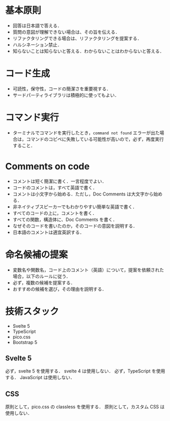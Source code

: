 # 基本原則

- 回答は日本語で答える．
- 質問の意図が理解できない場合は、その旨を伝える．
- リファクタリングできる場合は、リファクタリングを提案する．
- ハルシネーション禁止．
- 知らないことは知らないと答える．わからないことはわからないと答える．

# コード生成

- 可読性，保守性，コードの簡潔さを重要視する．
- サードパーティライブラリは積極的に使ってもよい．

# コマンド実行

- ターミナルでコマンドを実行したとき，`command not found` エラーが出た場合は，コマンドのコピペに失敗している可能性が高いので，必ず，再度実行すること．

# Comments on code

- コメントは短く簡潔に書く．一言程度でよい．
- コードのコメントは，すべて英語で書く．
- コメントは小文字から始める．ただし，Doc Comments は大文字から始める．
- 非ネイティブスピーカーでもわかりやすい簡単な英語で書く．
- すべてのコードの上に，コメントを書く．
- すべての関数，構造体に、Doc Comments を書く．
- なぜそのコードを書いたのか，そのコードの意図を説明する．
- 日本語のコメントは適宜英訳する．

# 命名候補の提案

- 変数名や関数名，コード上のコメント（英語）について，提案を依頼された場合，以下のルールに従う．
- 必ず，複数の候補を提案する．
- おすすめの候補を選び，その理由を説明する．

# 技術スタック

- Svelte 5
- TypeScript
- pico.css
- Bootstrap 5

## Svelte 5

必ず，svelte 5 を使用する．
svelte 4 は使用しない．
必ず，TypeScript を使用する．
JavaScript は使用しない．

## CSS

原則として，pico.css の classless を使用する．
原則として，カスタム CSS は使用しない．
